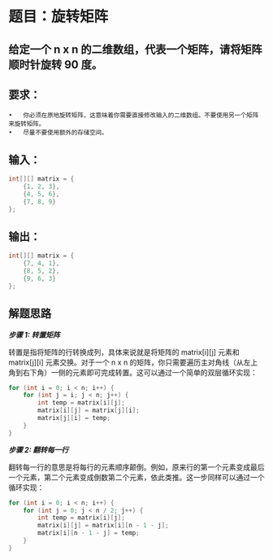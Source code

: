 # 题目：旋转矩阵

## 给定一个 n x n 的二维数组，代表一个矩阵，请将矩阵顺时针旋转 90 度。

## 要求：

	•	你必须在原地旋转矩阵，这意味着你需要直接修改输入的二维数组。不要使用另一个矩阵来旋转矩阵。
	•	尽量不要使用额外的存储空间。

## 输入：
```java
int[][] matrix = {
    {1, 2, 3},
    {4, 5, 6},
    {7, 8, 9}
};
```

## 输出：
```java
int[][] matrix = {
    {7, 4, 1},
    {8, 5, 2},
    {9, 6, 3}
};
```

## 解题思路

_**步骤 1: 转置矩阵**_

转置是指将矩阵的行转换成列，具体来说就是将矩阵的 matrix[i][j] 元素和 matrix[j][i] 元素交换。对于一个 n x n 的矩阵，你只需要遍历主对角线（从左上角到右下角）一侧的元素即可完成转置。这可以通过一个简单的双层循环实现：
```java
for (int i = 0; i < n; i++) {
    for (int j = i; j < n; j++) {
        int temp = matrix[i][j];
        matrix[i][j] = matrix[j][i];
        matrix[j][i] = temp;
    }
}
```

_**步骤 2: 翻转每一行**_

翻转每一行的意思是将每行的元素顺序颠倒。例如，原来行的第一个元素变成最后一个元素，第二个元素变成倒数第二个元素，依此类推。这一步同样可以通过一个循环实现：
```java
for (int i = 0; i < n; i++) {
    for (int j = 0; j < n / 2; j++) {
        int temp = matrix[i][j];
        matrix[i][j] = matrix[i][n - 1 - j];
        matrix[i][n - 1 - j] = temp;
    }
}
```